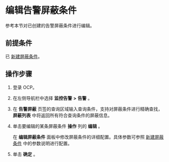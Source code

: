 # 编辑告警屏蔽条件

参考本节对已创建的告警屏蔽条件进行编辑。

## 前提条件

已 [新建屏蔽条件](100.create-a-blocking-condition.md)。

## 操作步骤

1. 登录 OCP。

2. 在左侧导航栏中选择 **监控告警** **\>** **告警** 。

3. 在 **告警屏蔽** 页签的查询区域输入查询条件，支持对屏蔽条件进行精确查找，**屏蔽列表** 中将返回所有符合查询条件的屏蔽信息。

4. 单击要编辑的某条屏蔽条件 **操作** 列的 **编辑** 。

   在 **编辑屏蔽条件** 面板中修改屏蔽条件的详细配置。具体参数可参照 [新建屏蔽条件](100.create-a-blocking-condition.md) 中的参数说明进行配置。

5. 单击 **确定** 。
